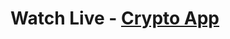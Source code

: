 <h1>Watch Live - <a target="_blank" href="https://crypto-zisanurhaque.netlify.app/">Crypto App</a></h1>